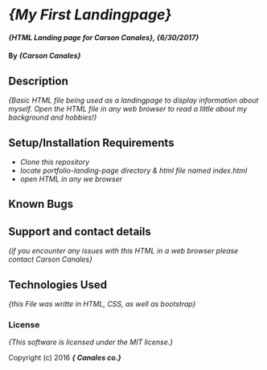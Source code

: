 # _{My First Landingpage}_

#### _{HTML Landing page for Carson Canales}, {6/30/2017}_

#### By _**{Carson Canales}**_

## Description

_{Basic HTML file being used as a landingpage to display information about myself. Open the HTML file in any web browser to read a little about my background and hobbies!}_

## Setup/Installation Requirements

* _Clone this repository_
* _locate portfolio-landing-page directory & html file named index.html_
* _open HTML in any we browser_


## Known Bugs



## Support and contact details

_{if you encounter any issues with this HTML in a web browser please contact Carson Canales}_

## Technologies Used

_{this File was writte in HTML, CSS, as well as bootstrap}_

### License

*{This software is licensed under the MIT license.}*

Copyright (c) 2016 **_{ Canales co.}_**
